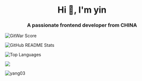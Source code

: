 <h1 align="center">Hi 👋, I'm yin</h1>
<h3 align="center">A passionate frontend developer from CHINA</h3>




<!--
**rookie-yc/rookie-yc** is a ✨ _special_ ✨ repository because its `README.md` (this file) appears on your GitHub profile.

Here are some ideas to get you started:

- 🔭 I’m currently working on ...
- 🌱 I’m currently learning ...
- 👯 I’m looking to collaborate on ...
- 🤔 I’m looking for help with ...
- 💬 Ask me about ...
- 📫 How to reach me: ...
- 😄 Pronouns: ...
- ⚡ Fun fact: ...
-->

![GitWar Score](https://gitwar.herokuapp.com/badge?username=rookie-yc&style=for-the-badge)

![GitHub README Stats](https://github-readme-stats.vercel.app/api?username=rookie-yc&show_icons=true&hide_title=true&count_private=true&theme=radical)

![Top Languages](https://github-readme-stats.vercel.app/api/top-langs/?username=rookie-yc&layout=compact&theme=radical)

<!-- <h3 align="left">Languages and Tools:</h3>
<p align="left"> <a href="https://developer.mozilla.org/en-US/docs/Web/JavaScript" target="_blank"> <img src="https://devicons.github.io/devicon/devicon.git/icons/javascript/javascript-original.svg" alt="javascript" width="40" height="40"/> </a> <a href="https://nodejs.org" target="_blank"> <img src="https://devicons.github.io/devicon/devicon.git/icons/nodejs/nodejs-original-wordmark.svg" alt="nodejs" width="40" height="40"/> </a> <a href="https://reactjs.org/" target="_blank"> <img src="https://devicons.github.io/devicon/devicon.git/icons/react/react-original-wordmark.svg" alt="react" width="40" height="40"/> </a> <a href="https://vuejs.org/" target="_blank"> <img src="https://devicons.github.io/devicon/devicon.git/icons/vuejs/vuejs-original-wordmark.svg" alt="vuejs" width="40" height="40"/> </a> </p>
<p align="left"> <a href="https://github.com/ryo-ma/github-profile-trophy"><img src="https://github-profile-trophy.vercel.app/?username=yang03" alt="yang03" /></a> </p> -->

![](https://visitor-badge.glitch.me/badge?page_id=yang03&style=flat-square&color=0088cc)
<p align="left"> <img src="https://komarev.com/ghpvc/?username=yang03&label=Profile%20views&color=0e75b6&style=flat" alt="yang03" /> </p>
